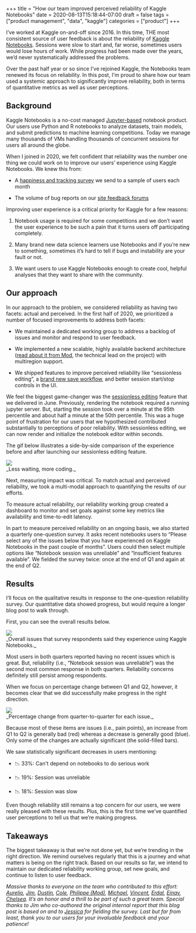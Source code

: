+++ 
title = "How our team improved perceived reliability of Kaggle Notebooks" 
date = 2020-08-13T15:18:44-07:00 
draft = false 
tags = ["product management", "data", "kaggle"] 
categories = ["product"] 
+++

I’ve worked at Kaggle on-and-off since 2016. In this time, THE most consistent source of user feedback is about the reliability of [Kaggle Notebooks](https://www.kaggle.com/notebooks). Sessions were slow to start and, far worse, sometimes users would lose hours of work. While progress had been made over the years, we’d never systematically addressed the problems.

Over the past half year or so since I’ve rejoined Kaggle, the Notebooks team renewed its focus on reliability. In this post, I'm proud to share how our team used a systemic approach to significantly improve reliability, both in terms of quantitative metrics as well as user perceptions.

  

## Background

Kaggle Notebooks is a no-cost managed [Jupyter-based](https://jupyter.org/) notebook product. Our users use Python and R notebooks to analyze datasets, train models, and submit predictions to machine learning competitions. Today we manage many thousands of VMs handling thousands of concurrent sessions for users all around the globe.

When I joined in 2020, we felt confident that reliability was the number one thing we could work on to improve our users’ experience using Kaggle Notebooks. We knew this from:

-   A [happiness and tracking survey](https://static.googleusercontent.com/media/research.google.com/en//pubs/archive/43221.pdf) we send to a sample of users each month
    
-   The volume of bug reports on our [site feedback forums](https://www.kaggle.com/product-feedback)
    

Improving user experience is a critical priority for Kaggle for a few reasons:

1.  Notebook usage is required for some competitions and we don’t want the user experience to be such a pain that it turns users off participating completely.
    
2.  Many brand new data science learners use Notebooks and if you’re new to something, sometimes it’s hard to tell if bugs and instability are your fault or not.
    
3.  We want users to use Kaggle Notebooks enough to create cool, helpful analyses that they want to share with the community.
    

  

## Our approach

In our approach to the problem, we considered reliability as having two facets: actual and perceived. In the first half of 2020, we prioritized a number of focused improvements to address both facets:

-   We maintained a dedicated working group to address a backlog of issues and monitor and respond to user feedback.
    
-   We implemented a new scalable, highly available backend architecture ([read about it from Mod](https://medium.com/google-cloud/a-multi-cluster-grpc-architecture-on-gke-365bbd757df), the technical lead on the project) with multiregion support.
    
-   We shipped features to improve perceived reliability like “sessionless editing”, a [brand new save workflow](https://www.kaggle.com/product-feedback/139884), and better session start/stop controls in the UI.
    

We feel the biggest game-changer was the [sessionless editing](https://www.kaggle.com/product-feedback/152669) feature that we delivered in June. Previously, rendering the notebook required a running jupyter server. But, starting the session took over a minute at the 95th percentile and about half a minute at the 50th percentile. This was a huge point of frustration for our users that we hypothesized contributed substantially to perceptions of poor reliability. With sessionless editing, we can now render and initialize the notebook editor within seconds.

The gif below illustrates a side-by-side comparison of the experience before and after launching our sessionless editing feature.



<img src="https://lh6.googleusercontent.com/M4JW0ArB84eEPsvv5QPvSfj5mgmiyGShz2Z7G864Xtew7KWHGc-U9-FPlLdPwHDGOsVknZie7SOfDhdJcjbHr79XeaeLgXeRKoz1GmusJ-0XHSDW8vv9MlvCt7gfulhi4sMmJjASOA">
<figcaption>_Less waiting, more coding._</figcaption>

Next, measuring impact was critical. To match actual and perceived reliability, we took a multi-modal approach to quantifying the results of our efforts.

To measure actual reliability, our reliability working group created a dashboard to monitor and set goals against some key metrics like availability and time-to-edit latency.

In part to measure perceived reliability on an ongoing basis, we also started a quarterly one-question survey. It asks recent notebooks users to “Please select any of the issues below that you have experienced on Kaggle Notebooks in the past couple of months”. Users could then select multiple options like “Notebook session was unreliable” and “Insufficient features available”. We fielded the survey twice: once at the end of Q1 and again at the end of Q2.

  

## Results

I’ll focus on the qualitative results in response to the one-question reliability survey. Our quantitative data showed progress, but would require a longer blog post to walk through.

First, you can see the overall results below.



<img src="https://lh5.googleusercontent.com/ZFxsZkuPKlMNm64NdbU8Wf07xhdO3TLfSsKdatZqk_zkjxwo48W6-FKLHLKu3h_amLMHC0Y9AeWnzQn1P4vEaSxcNF_kHPgER34N6e-8o4h1yyKeSn1mLCS3PEnuSry7HZcD4eG0yw">
<figcaption>_Overall issues that survey respondents said they experience using Kaggle Notebooks._</figcaption>

Most users in both quarters reported having no recent issues which is great. But, reliability (i.e., “Notebook session was unreliable”) was the second most common response in both quarters. Reliability concerns definitely still persist among respondents.

When we focus on percentage change between Q1 and Q2, however, it becomes clear that we did successfully make progress in the right direction.



<img src="https://lh3.googleusercontent.com/FSuAei-kyBuW76fb9v0V8va91RgmFGfIB98cFD_St4iWTPfx1GC7qBQfzFh0G26i2OKKBm5L9shfD3Wlagjgn2jO8TbTrQSOJYdHovEAxvG1BqYLRmI_EJsEMHujFHdhy4ahtyPGyA">
<figcaption>_Percentage change from quarter-to-quarter for each issue._</figcaption>

Because most of these items are issues (i.e., pain points), an increase from Q1 to Q2 is generally bad (red) whereas a decrease is generally good (blue). Only some of the changes are actually significant (the solid-filled bars).

We saw statistically significant decreases in users mentioning:

-   📉 33%: Can't depend on notebooks to do serious work
    
-   📉 19%: Session was unreliable
    
-   📉 18%: Session was slow
    

Even though reliability still remains a top concern for our users, we were really pleased with these results. Plus, this is the first time we’ve quantified user perceptions to tell us that we’re making progress.

  

## Takeaways

The biggest takeaway is that we’re not done yet, but we’re trending in the right direction. We remind ourselves regularly that this is a journey and what matters is being on the right track. Based on our results so far, we intend to maintain our dedicated reliability working group, set new goals, and continue to listen to user feedback.

_Massive thanks to everyone on the team who contributed to this effort: [Aurelio](https://www.kaggle.com/aagundez), [Jim](https://www.kaggle.com/jplotts), [Dustin](https://www.kaggle.com/herbison), [Cole](https://www.kaggle.com/noderaider), [Philippe (Mod)](https://www.kaggle.com/gphilmod), [Michael](https://www.kaggle.com/mbooth), [Vincent](https://www.kaggle.com/rosebv), [Erdal](https://www.kaggle.com/erdalsivri), [Einav](https://www.kaggle.com/einavcb), [Chelsea](https://www.kaggle.com/craerek). It’s an honor and a thrill to be part of such a great team.  Special thanks to Jim who co-authored the original internal report that this blog post is based on and to [Jessica](https://www.kaggle.com/jessicali9530) for fielding the survey. Last but far from least, thank you to our users for your invaluable feedback and your patience!_